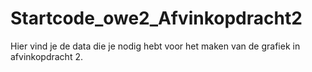 # Startcode_owe2_Afvinkopdracht2

Hier vind je de data die je nodig hebt voor het maken van de grafiek in afvinkopdracht 2.

